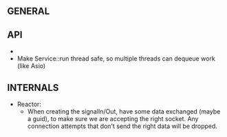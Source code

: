 GENERAL
-------

API
---

* 
* Make Service::run thread safe, so multiple threads can dequeue work (like Asio)

INTERNALS
---------

* Reactor:
	* When creating the signalIn/Out, have some data exchanged (maybe a guid), to make sure we are accepting the right socket. Any connection attempts that don't send the right data will be dropped.

